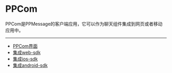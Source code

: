 # PPCom

PPCom是PPMessage的客户端应用，它可以作为聊天组件集成到网页或者移动应用中。

------

* [PPCom界面](./interface.md)
* [集成web-sdk](./web-sdk.md)
* [集成ios-sdk](./ios-sdk.md)
* [集成android-sdk](./android-sdk.md)
